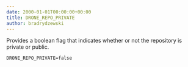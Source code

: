 ```yaml
---
date: 2000-01-01T00:00:00+00:00
title: DRONE_REPO_PRIVATE
author: bradrydzewski
---
```


Provides a boolean flag that indicates whether or not the repository is private or public.

```
DRONE_REPO_PRIVATE=false
```
